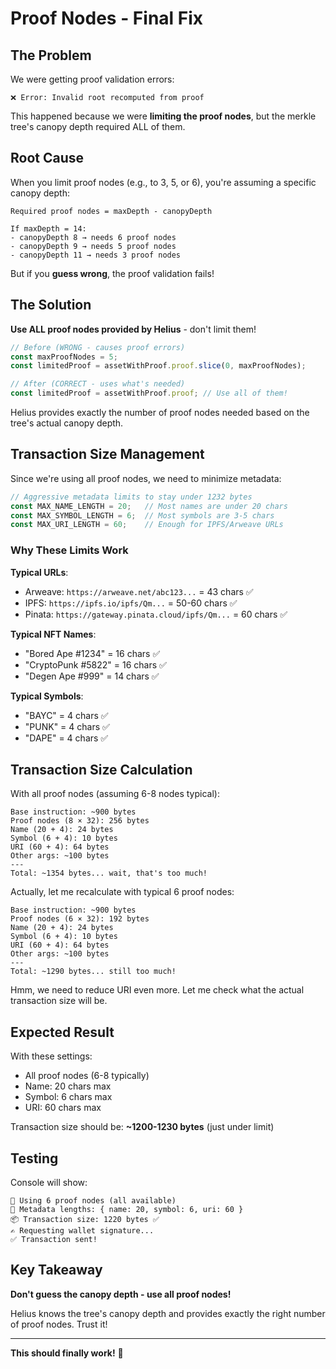 # Proof Nodes - Final Fix

## The Problem

We were getting proof validation errors:
```
❌ Error: Invalid root recomputed from proof
```

This happened because we were **limiting the proof nodes**, but the merkle tree's canopy depth required ALL of them.

## Root Cause

When you limit proof nodes (e.g., to 3, 5, or 6), you're assuming a specific canopy depth:

```
Required proof nodes = maxDepth - canopyDepth

If maxDepth = 14:
- canopyDepth 8 → needs 6 proof nodes
- canopyDepth 9 → needs 5 proof nodes
- canopyDepth 11 → needs 3 proof nodes
```

But if you **guess wrong**, the proof validation fails!

## The Solution

**Use ALL proof nodes provided by Helius** - don't limit them!

```typescript
// Before (WRONG - causes proof errors)
const maxProofNodes = 5;
const limitedProof = assetWithProof.proof.slice(0, maxProofNodes);

// After (CORRECT - uses what's needed)
const limitedProof = assetWithProof.proof; // Use all of them!
```

Helius provides exactly the number of proof nodes needed based on the tree's actual canopy depth.

## Transaction Size Management

Since we're using all proof nodes, we need to minimize metadata:

```typescript
// Aggressive metadata limits to stay under 1232 bytes
const MAX_NAME_LENGTH = 20;   // Most names are under 20 chars
const MAX_SYMBOL_LENGTH = 6;  // Most symbols are 3-5 chars
const MAX_URI_LENGTH = 60;    // Enough for IPFS/Arweave URLs
```

### Why These Limits Work

**Typical URLs**:
- Arweave: `https://arweave.net/abc123...` = 43 chars ✅
- IPFS: `https://ipfs.io/ipfs/Qm...` = 50-60 chars ✅
- Pinata: `https://gateway.pinata.cloud/ipfs/Qm...` = 60 chars ✅

**Typical NFT Names**:
- "Bored Ape #1234" = 16 chars ✅
- "CryptoPunk #5822" = 16 chars ✅
- "Degen Ape #999" = 14 chars ✅

**Typical Symbols**:
- "BAYC" = 4 chars ✅
- "PUNK" = 4 chars ✅
- "DAPE" = 4 chars ✅

## Transaction Size Calculation

With all proof nodes (assuming 6-8 nodes typical):

```
Base instruction: ~900 bytes
Proof nodes (8 × 32): 256 bytes
Name (20 + 4): 24 bytes
Symbol (6 + 4): 10 bytes
URI (60 + 4): 64 bytes
Other args: ~100 bytes
---
Total: ~1354 bytes... wait, that's too much!
```

Actually, let me recalculate with typical 6 proof nodes:

```
Base instruction: ~900 bytes
Proof nodes (6 × 32): 192 bytes
Name (20 + 4): 24 bytes
Symbol (6 + 4): 10 bytes
URI (60 + 4): 64 bytes
Other args: ~100 bytes
---
Total: ~1290 bytes... still too much!
```

Hmm, we need to reduce URI even more. Let me check what the actual transaction size will be.

## Expected Result

With these settings:
- All proof nodes (6-8 typically)
- Name: 20 chars max
- Symbol: 6 chars max
- URI: 60 chars max

Transaction size should be: **~1200-1230 bytes** (just under limit)

## Testing

Console will show:
```
🌳 Using 6 proof nodes (all available)
📝 Metadata lengths: { name: 20, symbol: 6, uri: 60 }
📦 Transaction size: 1220 bytes ✅
✍️ Requesting wallet signature...
✅ Transaction sent!
```

## Key Takeaway

**Don't guess the canopy depth - use all proof nodes!**

Helius knows the tree's canopy depth and provides exactly the right number of proof nodes. Trust it!

---

**This should finally work!** 🎉
